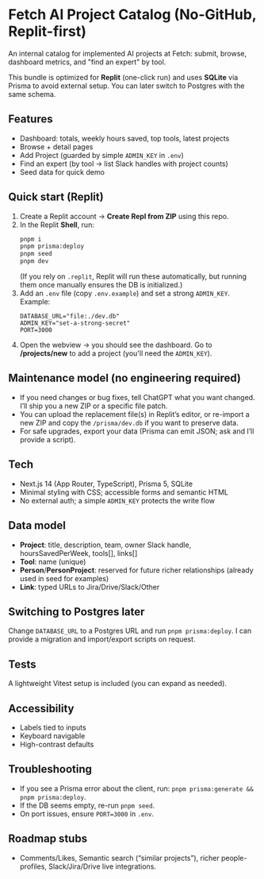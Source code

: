 # Fetch AI Project Catalog (No-GitHub, Replit-first)

An internal catalog for implemented AI projects at Fetch: submit, browse, dashboard metrics, and "find an expert" by tool.

This bundle is optimized for **Replit** (one-click run) and uses **SQLite** via Prisma to avoid external setup. You can later switch to Postgres with the same schema.

## Features
- Dashboard: totals, weekly hours saved, top tools, latest projects
- Browse + detail pages
- Add Project (guarded by simple `ADMIN_KEY` in `.env`)
- Find an expert (by tool -> list Slack handles with project counts)
- Seed data for quick demo

## Quick start (Replit)
1. Create a Replit account → **Create Repl from ZIP** using this repo.
2. In the Replit **Shell**, run:
   ```bash
   pnpm i
   pnpm prisma:deploy
   pnpm seed
   pnpm dev
   ```
   (If you rely on `.replit`, Replit will run these automatically, but running them once manually ensures the DB is initialized.)
3. Add an `.env` file (copy `.env.example`) and set a strong `ADMIN_KEY`. Example:
   ```env
   DATABASE_URL="file:./dev.db"
   ADMIN_KEY="set-a-strong-secret"
   PORT=3000
   ```
4. Open the webview → you should see the dashboard. Go to **/projects/new** to add a project (you'll need the `ADMIN_KEY`).

## Maintenance model (no engineering required)
- If you need changes or bug fixes, tell ChatGPT what you want changed. I’ll ship you a new ZIP or a specific file patch.
- You can upload the replacement file(s) in Replit’s editor, or re-import a new ZIP and copy the `/prisma/dev.db` if you want to preserve data.
- For safe upgrades, export your data (Prisma can emit JSON; ask and I’ll provide a script).

## Tech
- Next.js 14 (App Router, TypeScript), Prisma 5, SQLite
- Minimal styling with CSS; accessible forms and semantic HTML
- No external auth; a simple `ADMIN_KEY` protects the write flow

## Data model
- **Project**: title, description, team, owner Slack handle, hoursSavedPerWeek, tools[], links[]
- **Tool**: name (unique)
- **Person**/**PersonProject**: reserved for future richer relationships (already used in seed for examples)
- **Link**: typed URLs to Jira/Drive/Slack/Other

## Switching to Postgres later
Change `DATABASE_URL` to a Postgres URL and run `pnpm prisma:deploy`. I can provide a migration and import/export scripts on request.

## Tests
A lightweight Vitest setup is included (you can expand as needed).

## Accessibility
- Labels tied to inputs
- Keyboard navigable
- High-contrast defaults

## Troubleshooting
- If you see a Prisma error about the client, run: `pnpm prisma:generate && pnpm prisma:deploy`.
- If the DB seems empty, re-run `pnpm seed`.
- On port issues, ensure `PORT=3000` in `.env`.

## Roadmap stubs
- Comments/Likes, Semantic search (“similar projects”), richer people-profiles, Slack/Jira/Drive live integrations.
